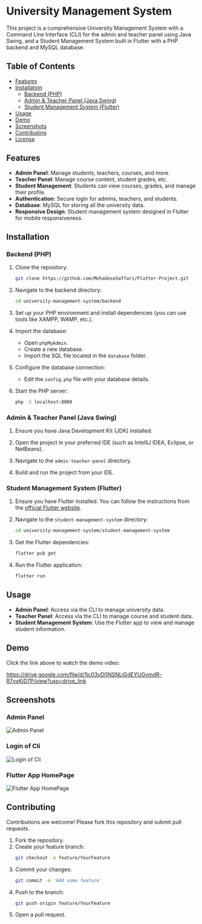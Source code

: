 # University Management System

This project is a comprehensive University Management System with a Command Line Interface (CLI) for the admin and teacher panel using Java Swing, and a Student Management System built in Flutter with a PHP backend and MySQL database.

## Table of Contents
- [Features](#features)
- [Installation](#installation)
  - [Backend (PHP)](#backend-php)
  - [Admin & Teacher Panel (Java Swing)](#admin--teacher-panel-java-swing)
  - [Student Management System (Flutter)](#student-management-system-flutter)
- [Usage](#usage)
- [Demo](#demo)
- [Screenshots](#screenshots)
- [Contributing](#contributing)
- [License](#license)

## Features

- **Admin Panel**: Manage students, teachers, courses, and more.
- **Teacher Panel**: Manage course content, student grades, etc.
- **Student Management**: Students can view courses, grades, and manage their profile.
- **Authentication**: Secure login for admins, teachers, and students.
- **Database**: MySQL for storing all the university data.
- **Responsive Design**: Student management system designed in Flutter for mobile responsiveness.

## Installation

### Backend (PHP)

1. Clone the repository:
    ```bash
    git clone https://github.com/MohadeseSaffari/Flutter-Project.git
    ```

2. Navigate to the backend directory:
    ```bash
    cd university-management-system/backend
    ```

3. Set up your PHP environment and install dependencies (you can use tools like XAMPP, WAMP, etc.).

4. Import the database:
    - Open `phpMyAdmin`.
    - Create a new database.
    - Import the SQL file located in the `database` folder.

5. Configure the database connection:
    - Edit the `config.php` file with your database details.

6. Start the PHP server:
    ```bash
    php -S localhost:8000
    ```

### Admin & Teacher Panel (Java Swing)

1. Ensure you have Java Development Kit (JDK) installed.

2. Open the project in your preferred IDE (such as IntelliJ IDEA, Eclipse, or NetBeans).

3. Navigate to the `admin-teacher-panel` directory.

4. Build and run the project from your IDE.

### Student Management System (Flutter)

1. Ensure you have Flutter installed. You can follow the instructions from the [official Flutter website](https://flutter.dev/docs/get-started/install).

2. Navigate to the `student-management-system` directory:
    ```bash
    cd university-management-system/student-management-system
    ```

3. Get the Flutter dependencies:
    ```bash
    flutter pub get
    ```

4. Run the Flutter application:
    ```bash
    flutter run
    ```

## Usage

- **Admin Panel**: Access via the CLI to manage university data.
- **Teacher Panel**: Access via the CLI to manage course and student data.
- **Student Management System**: Use the Flutter app to view and manage student information.

## Demo

Click the link above to watch the demo video:

https://drive.google.com/file/d/1jc03vD0NSNLiGdEYUGvmdR-R7vxKjD7P/view?usp=drive_link

## Screenshots

### Admin Panel
![Admin Panel](images/AdminPanel.png)

### Login of Cli
![Login of Cli](images/LoginCli.png)

### Flutter App HomePage
![Flutter App HomePage](images/HomeFlutter.png)

## Contributing

Contributions are welcome! Please fork this repository and submit pull requests.

1. Fork the repository.
2. Create your feature branch:
    ```bash
    git checkout -b feature/YourFeature
    ```
3. Commit your changes:
    ```bash
    git commit -m 'Add some feature'
    ```
4. Push to the branch:
    ```bash
    git push origin feature/YourFeature
    ```
5. Open a pull request.

